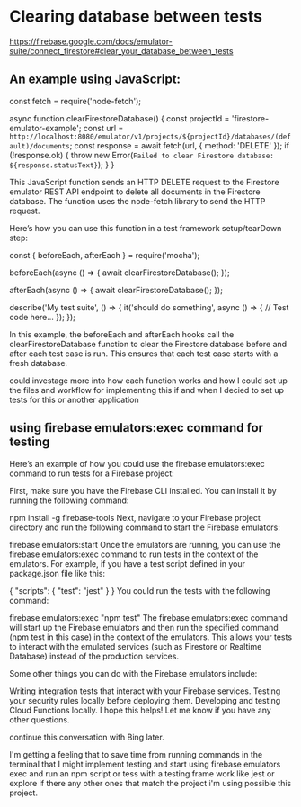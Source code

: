 # Clearing database between tests
https://firebase.google.com/docs/emulator-suite/connect_firestore#clear_your_database_between_tests

## An example using JavaScript:
const fetch = require('node-fetch');

async function clearFirestoreDatabase() {
  const projectId = 'firestore-emulator-example';
  const url = `http://localhost:8080/emulator/v1/projects/${projectId}/databases/(default)/documents`;
  const response = await fetch(url, { method: 'DELETE' });
  if (!response.ok) {
    throw new Error(`Failed to clear Firestore database: ${response.statusText}`);
  }
}

This JavaScript function sends an HTTP DELETE request to the Firestore emulator REST API endpoint to delete all documents in the Firestore database. The function uses the node-fetch library to send the HTTP request.

Here’s how you can use this function in a test framework setup/tearDown step:

const { beforeEach, afterEach } = require('mocha');

beforeEach(async () => {
  await clearFirestoreDatabase();
});

afterEach(async () => {
  await clearFirestoreDatabase();
});

describe('My test suite', () => {
  it('should do something', async () => {
    // Test code here...
  });
});

In this example, the beforeEach and afterEach hooks call the clearFirestoreDatabase function to clear the Firestore database before and after each test case is run. This ensures that each test case starts with a fresh database.

could investage more into how each function works and how I could set up 
the files and workflow for implementing this if and when I decied to set 
up tests for this or another application


## using firebase emulators:exec command for testing
Here’s an example of how you could use the firebase emulators:exec command to run tests for a Firebase project:

First, make sure you have the Firebase CLI installed. You can install it by running the following command:

npm install -g firebase-tools
Next, navigate to your Firebase project directory and run the following command to start the Firebase emulators:

firebase emulators:start
Once the emulators are running, you can use the firebase emulators:exec command to run tests in the context of the emulators. For example, if you have a test script defined in your package.json file like this:

{
  "scripts": {
    "test": "jest"
  }
}
You could run the tests with the following command:

firebase emulators:exec "npm test"
The firebase emulators:exec command will start up the Firebase emulators and then run the specified command (npm test in this case) in the context of the emulators. This allows your tests to interact with the emulated services (such as Firestore or Realtime Database) instead of the production services.

Some other things you can do with the Firebase emulators include:

Writing integration tests that interact with your Firebase services.
Testing your security rules locally before deploying them.
Developing and testing Cloud Functions locally.
I hope this helps! Let me know if you have any other questions.

continue this conversation with Bing later. 


I'm getting a feeling that to save time from running 
commands in the terminal that I might implement testing
and start using firebase emulators exec and run an npm script
or tess with a testing frame work like jest or explore 
if there any other ones that match the project i'm using
possible this project.

